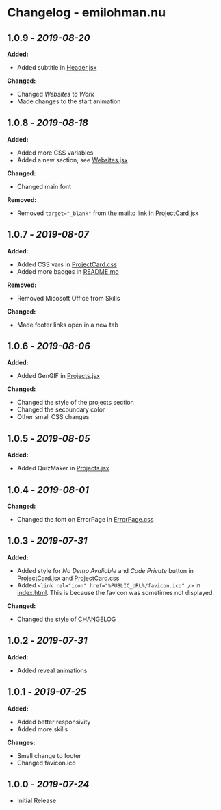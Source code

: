 # Changelog - emilohman.nu
## 1.0.9 - _2019-08-20_
**Added:**
- Added subtitle in [Header.jsx](src/components/Header/Header.jsx)

**Changed:**
- Changed _Websites_ to _Work_
- Made changes to the start animation

## 1.0.8 - _2019-08-18_
**Added:**
- Added more CSS variables
- Added a new section, see [Websites.jsx](src/components/Websites/Websites.jsx)

**Changed:**
- Changed main font

**Removed:**
- Removed `target="_blank"` from the mailto link in [ProjectCard.jsx](src/components/Footer/Footer.jsx)

## 1.0.7 - _2019-08-07_
**Added:**
- Added CSS vars in [ProjectCard.css](src/components/ProjectCard/ProjectCard.css)
- Added more badges in [README.md](README.md)

**Removed:**
- Removed Micosoft Office from Skills

**Changed:**
- Made footer links open in a new tab

## 1.0.6 - _2019-08-06_
**Added:**
- Added GenGIF in [Projects.jsx](src/components/Projects/Projects.jsx)

**Changed:**
- Changed the style of the projects section
- Changed the secoundary color
- Other small CSS changes

## 1.0.5 - _2019-08-05_
**Added:**
- Added QuizMaker in [Projects.jsx](src/components/Projects/Projects.jsx)

## 1.0.4 - _2019-08-01_
**Changed:**
- Changed the font on ErrorPage in [ErrorPage.css](src/components/ErrorPage/ErrorPage.css)

## 1.0.3 - _2019-07-31_
**Added:**
- Added style for _No Demo Avaliable_ and _Code Private_ button in [ProjectCard.jsx](src/components/ProjectCard/ProjectCard.jsx) and [ProjectCard.css](src/components/ProjectCard/ProjectCard.css)
- Added `<link rel="icon" href="%PUBLIC_URL%/favicon.ico" />` in [index.html](public/index.html). This is because the favicon was sometimes not displayed.

**Changed:**
- Changed the style of [CHANGELOG](CHANGELOG.md)

## 1.0.2 - _2019-07-31_
**Added:**
- Added reveal animations

## 1.0.1 - _2019-07-25_
**Added:**
- Added better responsivity
- Added more skills

**Changes:**
- Small change to footer
- Changed favicon.ico

## 1.0.0 - _2019-07-24_
- Initial Release